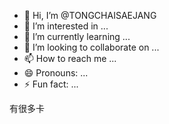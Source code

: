 - 👋 Hi, I’m @TONGCHAISAEJANG
- 👀 I’m interested in ...
- 🌱 I’m currently learning ...
- 💞️ I’m looking to collaborate on ...
- 📫 How to reach me ...
- 😄 Pronouns: ...
- ⚡ Fun fact: ...

<!---
TONGCHAISAEJANG/TONGCHAISAEJANG is a ✨ special ✨ repository because its `README.md` (this file) appears on your GitHub profile.
You can click the Preview link to take a look at your changes.
--->
有很多卡
